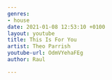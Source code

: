 ```yaml
---
genres:
- house
date: 2021-01-08 12:53:10 +0100
layout: youtube
title: This Is For You
artist: Theo Parrish
youtube-url: OdmVYehaFEg
author: Raul

---
```

